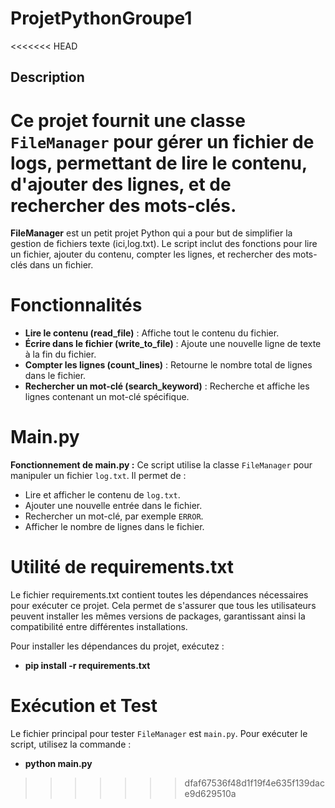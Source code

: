 # ProjetPythonGroupe1
<<<<<<< HEAD

## Description
Ce projet fournit une classe `FileManager` pour gérer un fichier de logs, permettant de lire le contenu,
 d'ajouter des lignes, et de rechercher des mots-clés.
=======
**FileManager** est un petit projet Python qui a pour but de simplifier la gestion de fichiers texte (ici,log.txt). Le script inclut des fonctions pour lire un fichier, ajouter du contenu, compter les lignes, et rechercher des mots-clés dans un fichier.

# Fonctionnalités
- **Lire le contenu (read_file)** : Affiche tout le contenu du fichier.
- **Écrire dans le fichier (write_to_file)** : Ajoute une nouvelle ligne de texte à la fin du fichier.
- **Compter les lignes (count_lines)** : Retourne le nombre total de lignes dans le fichier.
- **Rechercher un mot-clé (search_keyword)** : Recherche et affiche les lignes contenant un mot-clé spécifique.

# Main.py
**Fonctionnement de main.py :**
Ce script utilise la classe `FileManager` pour manipuler un fichier `log.txt`.
Il permet de :
  - Lire et afficher le contenu de `log.txt`.
  - Ajouter une nouvelle entrée dans le fichier.
  - Rechercher un mot-clé, par exemple `ERROR`.
  - Afficher le nombre de lignes dans le fichier.

# Utilité de requirements.txt
Le fichier requirements.txt contient toutes les dépendances nécessaires pour exécuter ce projet. Cela permet de s'assurer que tous les utilisateurs peuvent installer les mêmes versions de packages, garantissant ainsi la compatibilité entre différentes installations.

Pour installer les dépendances du projet, exécutez :

- **pip install -r requirements.txt**

# Exécution et  Test
Le fichier principal pour tester `FileManager` est `main.py`. Pour exécuter le script, utilisez la commande :
- **python main.py**
>>>>>>> dfaf67536f48d1f19f4e635f139dace9d629510a
